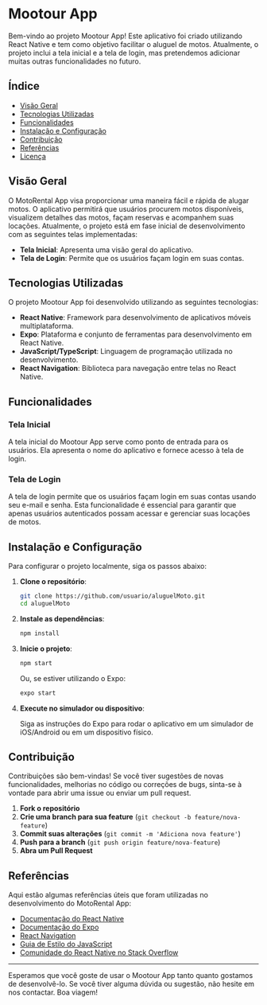 # Mootour App

Bem-vindo ao projeto Mootour App! Este aplicativo foi criado utilizando React Native e tem como objetivo facilitar o aluguel de motos. Atualmente, o projeto inclui a tela inicial e a tela de login, mas pretendemos adicionar muitas outras funcionalidades no futuro.

## Índice

- [Visão Geral](#visão-geral)
- [Tecnologias Utilizadas](#tecnologias-utilizadas)
- [Funcionalidades](#funcionalidades)
- [Instalação e Configuração](#instalação-e-configuração)
- [Contribuição](#contribuição)
- [Referências](#referências)
- [Licença](#licença)

## Visão Geral

O MotoRental App visa proporcionar uma maneira fácil e rápida de alugar motos. O aplicativo permitirá que usuários procurem motos disponíveis, visualizem detalhes das motos, façam reservas e acompanhem suas locações. Atualmente, o projeto está em fase inicial de desenvolvimento com as seguintes telas implementadas:

- **Tela Inicial**: Apresenta uma visão geral do aplicativo.
- **Tela de Login**: Permite que os usuários façam login em suas contas.

## Tecnologias Utilizadas

O projeto Mootour App foi desenvolvido utilizando as seguintes tecnologias:

- **React Native**: Framework para desenvolvimento de aplicativos móveis multiplataforma.
- **Expo**: Plataforma e conjunto de ferramentas para desenvolvimento em React Native.
- **JavaScript/TypeScript**: Linguagem de programação utilizada no desenvolvimento.
- **React Navigation**: Biblioteca para navegação entre telas no React Native.

## Funcionalidades

### Tela Inicial

A tela inicial do Mootour App serve como ponto de entrada para os usuários. Ela apresenta o nome do aplicativo e fornece acesso à tela de login.

### Tela de Login

A tela de login permite que os usuários façam login em suas contas usando seu e-mail e senha. Esta funcionalidade é essencial para garantir que apenas usuários autenticados possam acessar e gerenciar suas locações de motos.

## Instalação e Configuração

Para configurar o projeto localmente, siga os passos abaixo:

1. **Clone o repositório**:

    ```bash
    git clone https://github.com/usuario/aluguelMoto.git
    cd aluguelMoto
    ```

2. **Instale as dependências**:

    ```bash
    npm install
    ```

3. **Inicie o projeto**:

    ```bash
    npm start
    ```

    Ou, se estiver utilizando o Expo:

    ```bash
    expo start
    ```

4. **Execute no simulador ou dispositivo**:

    Siga as instruções do Expo para rodar o aplicativo em um simulador de iOS/Android ou em um dispositivo físico.

## Contribuição

Contribuições são bem-vindas! Se você tiver sugestões de novas funcionalidades, melhorias no código ou correções de bugs, sinta-se à vontade para abrir uma issue ou enviar um pull request.

1. **Fork o repositório**
2. **Crie uma branch para sua feature** (`git checkout -b feature/nova-feature`)
3. **Commit suas alterações** (`git commit -m 'Adiciona nova feature'`)
4. **Push para a branch** (`git push origin feature/nova-feature`)
5. **Abra um Pull Request**

## Referências

Aqui estão algumas referências úteis que foram utilizadas no desenvolvimento do MotoRental App:

- [Documentação do React Native](https://reactnative.dev/docs/getting-started)
- [Documentação do Expo](https://docs.expo.dev/)
- [React Navigation](https://reactnavigation.org/docs/getting-started)
- [Guia de Estilo do JavaScript](https://github.com/airbnb/javascript)
- [Comunidade do React Native no Stack Overflow](https://stackoverflow.com/questions/tagged/react-native)

---

Esperamos que você goste de usar o Mootour App tanto quanto gostamos de desenvolvê-lo. Se você tiver alguma dúvida ou sugestão, não hesite em nos contactar. Boa viagem!
